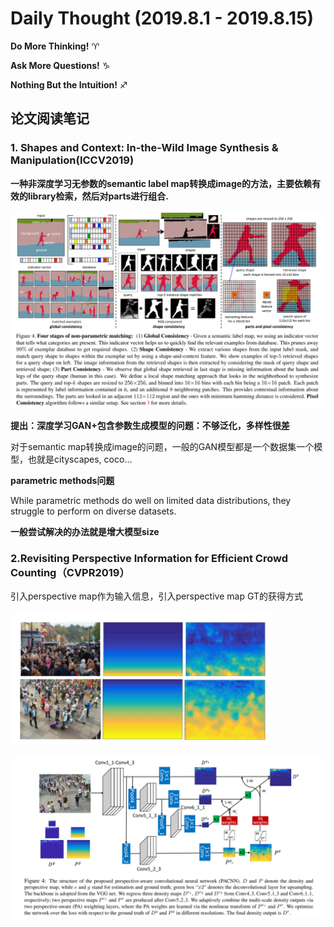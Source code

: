 # Daily Thought (2019.8.1 - 2019.8.15)
**Do More Thinking!** ♈ 

**Ask More Questions!** ♑

**Nothing But the Intuition!** ♐

## 论文阅读笔记

### 1. Shapes and Context: In-the-Wild Image Synthesis & Manipulation(ICCV2019)
**一种非深度学习无参数的semantic label map转换成image的方法，主要依赖有效的library检索，然后对parts进行组合.**

![](__pics/in-the-wild.png)

**提出：深度学习GAN+包含参数生成模型的问题：不够泛化，多样性很差**

对于semantic map转换成image的问题，一般的GAN模型都是一个数据集一个模型，也就是cityscapes, coco...

**parametric methods问题**

While parametric methods do well on limited data distributions, they struggle to perform on diverse datasets.

**一般尝试解决的办法就是增大模型size**

### 2.Revisiting Perspective Information for Efficient Crowd Counting（CVPR2019）
引入perspective map作为输入信息，引入perspective map GT的获得方式

![](__pics/perspective.png)

![](__pics/perspective-2.png)
